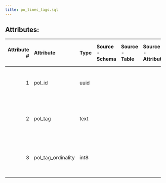 ```yaml
---
title: po_lines_tags.sql
---
```

## Attributes:

|   Attribute # | Attribute          | Type   | Source - Schema   | Source - Table   | Source - Attribute   | Source - Type   | Source - Multiple values   | Aggregation   | Description                                             | Notes   |
|--------------:|:-------------------|:-------|:------------------|:-----------------|:---------------------|:----------------|:---------------------------|:--------------|:--------------------------------------------------------|:--------|
|             1 | pol_id             | uuid   |                   |                  |                      |                 |                            |               | UUID identifying this purchase order line               |         |
|             2 | pol_tag            | text   |                   |                  |                      |                 |                            |               | Arbitrary tags associated with this purchase order line |         |
|             3 | pol_tag_ordinality | int8   |                   |                  |                      |                 |                            |               | The ordinality of the tag associated with the po line   |         |